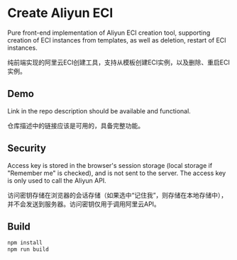 # Create Aliyun ECI

Pure front-end implementation of Aliyun ECI creation tool, supporting creation of ECI instances from templates, as well as deletion, restart of ECI instances.

纯前端实现的阿里云ECI创建工具，支持从模板创建ECI实例，以及删除、重启ECI实例。

## Demo

Link in the repo description should be available and functional.

仓库描述中的链接应该是可用的，具备完整功能。

## Security

Access key is stored in the browser's session storage (local storage if "Remember me" is checked), and is not sent to the server. The access key is only used to call the Aliyun API.

访问密钥存储在浏览器的会话存储（如果选中“记住我”，则存储在本地存储中），并不会发送到服务器。访问密钥仅用于调用阿里云API。

## Build

```bash
npm install
npm run build
```
